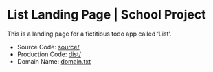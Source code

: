 # List Landing Page | School Project

This is a landing page for a fictitious todo app called ‘List’.  

* Source Code: [source/](https://github.com/dmnkhfr/list-landingpage/tree/master/source)  
* Production Code: [dist/](https://github.com/dmnkhfr/list-landingpage/tree/master/dist)  
* Domain Name: [domain.txt](https://github.com/dmnkhfr/list-landingpage/blob/master/domain.txt)
